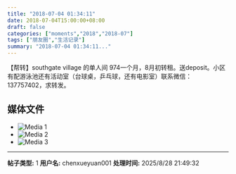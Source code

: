 ```yaml
---
title: "2018-07-04 01:34:11"
date: 2018-07-04T15:00:00+08:00
draft: false
categories: ["moments","2018","2018-07"]
tags: ["朋友圈","生活记录"]
summary: "2018-07-04 01:34:11..."
---
```


【帮转】southgate village 的单人间 974一个月，8月初转租。送deposit。小区有配游泳池还有活动室（台球桌，乒乓球，还有电影室）联系微信：137757402，求转发。

## 媒体文件

- ![Media 1](/Moments/photos/2018-07-04/201807040134110.jpg)
- ![Media 2](/Moments/photos/2018-07-04/201807040134111.jpg)
- ![Media 3](/Moments/photos/2018-07-04/201807040134112.jpg)

---

**帖子类型:** 1
**用户名:** chenxueyuan001
**处理时间:** 2025/8/28 21:49:32